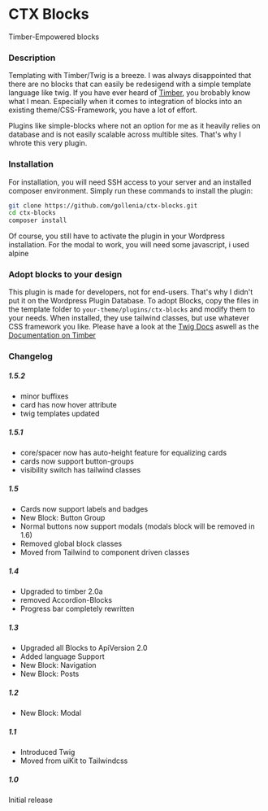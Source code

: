 # CTX Blocks

Timber-Empowered blocks

### Description 

Templating with Timber/Twig is a breeze. I was always disappointed that there are no blocks that can easily be redesigend with a simple template language like twig. If you have ever heard of [Timber](https://upstatement.com/timber/), you brobably know what I mean.
Especially when it comes to integration of blocks into an existing theme/CSS-Framework, you have a lot of effort.

Plugins like simple-blocks where not an option for me as it heavily relies on database and is not easily scalable across multible sites. That's why I whrote this very plugin.

### Installation

For installation, you will need SSH access to your server and an installed composer environment. Simply run these commands to install the plugin:

```sh
git clone https://github.com/gollenia/ctx-blocks.git
cd ctx-blocks
composer install
```
Of course, you still have to activate the plugin in your Wordpress installation. For the modal to work, you will need some javascript, i used alpine

### Adopt blocks to your design

This plugin is made for developers, not for end-users. That's why I didn't put it on the Wordpress Plugin Database. To adopt Blocks, copy the files in the template folder to `your-theme/plugins/ctx-blocks` and modify them to your needs. When installed, they use tailwind classes, but use whatever CSS framework you like. Please have a look at the [Twig Docs](https://twig.symfony.com/doc/2.x/) aswell as the [Documentation on Timber](https://timber.github.io/docs/v2)

### Changelog

##### 1.5.2
* minor buffixes
* card has now hover attribute
* twig templates updated

##### 1.5.1
* core/spacer now has auto-height feature for equalizing cards
* cards now support button-groups
* visibility switch has tailwind classes

##### 1.5
* Cards now support labels and badges
* New Block: Button Group
* Normal buttons now support modals (modals block will be removed in 1.6)
* Removed global block classes
* Moved from Tailwind to component driven classes

##### 1.4
* Upgraded to timber 2.0a
* removed Accordion-Blocks
* Progress bar completely rewritten

##### 1.3
* Upgraded all Blocks to ApiVersion 2.0
* Added language Support
* New Block: Navigation
* New Block: Posts

##### 1.2 
* New Block: Modal

##### 1.1
* Introduced Twig
* Moved from uiKit to Tailwindcss

##### 1.0
Initial release

